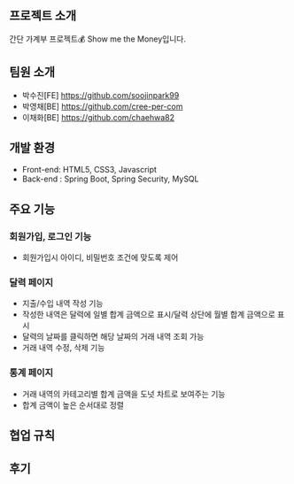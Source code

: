 ## 프로젝트 소개

간단 가계부 프로젝트💰 Show me the Money입니다.

## 팀원 소개

- 박수진[FE] <https://github.com/soojinpark99>
- 박영채[BE] <https://github.com/cree-per-com>
- 이채화[BE] <https://github.com/chaehwa82>

## 개발 환경

- Front-end: HTML5, CSS3, Javascript
- Back-end : Spring Boot, Spring Security, MySQL

## 주요 기능

### 회원가입, 로그인 기능

- 회원가입시 아이디, 비밀번호 조건에 맞도록 제어

### 달력 페이지

- 지출/수입 내역 작성 기능
- 작성한 내역은 달력에 일별 합계 금액으로 표시/달력 상단에 월별 합계 금액으로 표시
- 달력의 날짜를 클릭하면 해당 날짜의 거래 내역 조회 가능
- 거래 내역 수정, 삭제 기능

### 통계 페이지

- 거래 내역의 카테고리별 합계 금액을 도넛 차트로 보여주는 기능
- 합계 금액이 높은 순서대로 정렬

## 협업 규칙

## 후기
